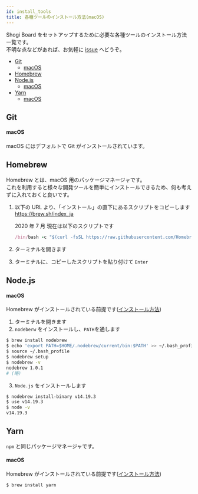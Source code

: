 ```yaml
---
id: install_tools
title: 各種ツールのインストール方法(macOS)
---
```


Shogi Board をセットアップするために必要な各種ツールのインストール方法一覧です。  
不明な点などがあれば、お気軽に
<u>[issue](https://github.com/murosan/shogi-board/issues)</u> へどうぞ。

- [Git](#git)
  - [macOS](#macos)
- [Homebrew](#homebrew)
- [Node.js](#nodejs)
  - [macOS](#macos-1)
- [Yarn](#yarn)
  - [macOS](#macos-2)

## Git

#### macOS

macOS にはデフォルトで Git がインストールされています。

## Homebrew

Homebrew とは、macOS 用のパッケージマネージャです。  
これを利用すると様々な開発ツールを簡単にインストールできるため、何も考えずに入れておくと良いです。

1. 以下の URL より、「インストール」の直下にあるスクリプトをコピーします  
   <u>https://brew.sh/index_ja</u>

   2020 年 7 月 現在は以下のスクリプトです

   ```ruby
   /bin/bash -c "$(curl -fsSL https://raw.githubusercontent.com/Homebrew/install/master/install.sh)"
   ```

2. ターミナルを開きます
3. ターミナルに、コピーしたスクリプトを貼り付けて `Enter`

## Node.js

#### macOS

Homebrew がインストールされている前提です(<u>[インストール方法](#homebrew)</u>)

1. ターミナルを開きます
2. `nodeberw` をインストールし、`PATH`を通します

```sh
$ brew install nodebrew
$ echo 'export PATH=$HOME/.nodebrew/current/bin:$PATH' >> ~/.bash_profile
$ source ~/.bash_profile
$ nodebrew setup
$ nodebrew -v
nodebrew 1.0.1
# (略)
```

3. `Node.js` をインストールします

```sh
$ nodebrew install-binary v14.19.3
$ use v14.19.3
$ node -v
v14.19.3
```

## Yarn

`npm` と同じパッケージマネージャです。

#### macOS

Homebrew がインストールされている前提です(<u>[インストール方法](#homebrew)</u>)

```sh
$ brew install yarn
```
